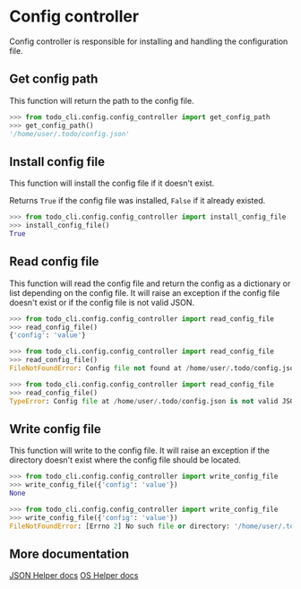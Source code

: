 # Config controller

Config controller is responsible for installing and handling the configuration file.


## Get config path

This function will return the path to the config file.

```python
>>> from todo_cli.config.config_controller import get_config_path
>>> get_config_path()
'/home/user/.todo/config.json'
```

## Install config file

This function will install the config file if it doesn't exist.

Returns `True` if the config file was installed, `False` if it already existed.

```python
>>> from todo_cli.config.config_controller import install_config_file
>>> install_config_file()
True
```

## Read config file

This function will read the config file and return the config as a dictionary or list depending on the config file. It will raise an exception if the config file doesn't exist or if the config file is not valid JSON.

```python
>>> from todo_cli.config.config_controller import read_config_file
>>> read_config_file()
{'config': 'value'}
```

```python
>>> from todo_cli.config.config_controller import read_config_file
>>> read_config_file()
FileNotFoundError: Config file not found at /home/user/.todo/config.json
```

```python
>>> from todo_cli.config.config_controller import read_config_file
>>> read_config_file()
TypeError: Config file at /home/user/.todo/config.json is not valid JSON.
```

## Write config file

This function will write to the config file. It will raise an exception if the directory doesn't exist where the config file should be located.

```python
>>> from todo_cli.config.config_controller import write_config_file
>>> write_config_file({'config': 'value'})
None
```

```python
>>> from todo_cli.config.config_controller import write_config_file
>>> write_config_file({'config': 'value'})
FileNotFoundError: [Errno 2] No such file or directory: '/home/user/.todo/config.json'
```

## More documentation

[JSON Helper docs](json_helper.md)
[OS Helper docs](os_helper.md)